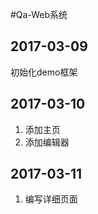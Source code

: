 #Qa-Web系统


2017-03-09
------------------------
初始化demo框架

2017-03-10
------------------------
1. 添加主页
2. 添加编辑器

2017-03-11
------------------------
1. 编写详细页面